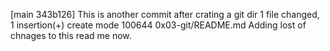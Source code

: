 [main 343b126] This is another commit after crating a git dir
 1 file changed, 1 insertion(+)
 create mode 100644 0x03-git/README.md
Adding lost of chnages to this read me now.
